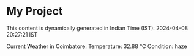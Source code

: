 # My Project

This content is dynamically generated in Indian Time (IST): 2024-04-08 20:27:21 IST


Current Weather in Coimbatore:
Temperature: 32.88 °C
Condition: haze
